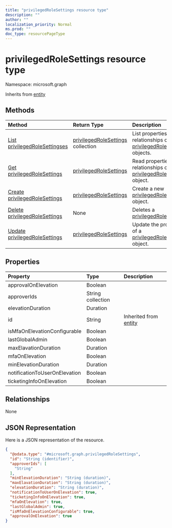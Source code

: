 ```yaml
---
title: "privilegedRoleSettings resource type"
description: ""
author: ""
localization_priority: Normal
ms.prod: ""
doc_type: resourcePageType
---
```


# privilegedRoleSettings resource type


Namespace: microsoft.graph




Inherits from [entity](../resources/entity.md)

## Methods
|Method|Return Type|Description|
|:---|:---|:---|
|[List privilegedRoleSettingses](../api/privilegedrolesettings-list.md)|[privilegedRoleSettings](../resources/privilegedrolesettings.md) collection|List properties and relationships of the [privilegedRoleSettings](../resources/privilegedrolesettings.md) objects.|
|[Get privilegedRoleSettings](../api/privilegedrolesettings-get.md)|[privilegedRoleSettings](../resources/privilegedrolesettings.md)|Read properties and relationships of the [privilegedRoleSettings](../resources/privilegedrolesettings.md) object.|
|[Create privilegedRoleSettings](../api/privilegedrolesettings-create.md)|[privilegedRoleSettings](../resources/privilegedrolesettings.md)|Create a new [privilegedRoleSettings](../resources/privilegedrolesettings.md) object.|
|[Delete privilegedRoleSettings](../api/privilegedrolesettings-delete.md)|None|Deletes a [privilegedRoleSettings](../resources/privilegedrolesettings.md).|
|[Update privilegedRoleSettings](../api/privilegedrolesettings-update.md)|[privilegedRoleSettings](../resources/privilegedrolesettings.md)|Update the properties of a [privilegedRoleSettings](../resources/privilegedrolesettings.md) object.|

## Properties
|Property|Type|Description|
|:---|:---|:---|
|approvalOnElevation|Boolean||
|approverIds|String collection||
|elevationDuration|Duration||
|id|String| Inherited from [entity](../resources/entity.md)|
|isMfaOnElevationConfigurable|Boolean||
|lastGlobalAdmin|Boolean||
|maxElavationDuration|Duration||
|mfaOnElevation|Boolean||
|minElevationDuration|Duration||
|notificationToUserOnElevation|Boolean||
|ticketingInfoOnElevation|Boolean||

## Relationships
None

## JSON Representation
Here is a JSON representation of the resource.
<!-- {
  "blockType": "resource",
  "keyProperty": "id",
  "@odata.type": "microsoft.graph.privilegedRoleSettings",
  "baseType": "microsoft.graph.entity",
  "openType": false
}
-->
``` json
{
  "@odata.type": "#microsoft.graph.privilegedRoleSettings",
  "id": "String (identifier)",
  "approverIds": [
    "String"
  ],
  "minElevationDuration": "String (duration)",
  "maxElavationDuration": "String (duration)",
  "elevationDuration": "String (duration)",
  "notificationToUserOnElevation": true,
  "ticketingInfoOnElevation": true,
  "mfaOnElevation": true,
  "lastGlobalAdmin": true,
  "isMfaOnElevationConfigurable": true,
  "approvalOnElevation": true
}
```

